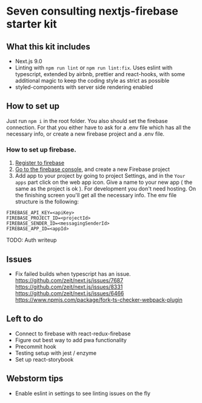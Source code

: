 # Seven consulting nextjs-firebase starter kit

## What this kit includes
- Next.js 9.0
- Linting with `npm run lint` or `npm run lint:fix`.
Uses eslint with typescript, extended by airbnb, prettier and react-hooks, with some additional magic
 to keep the coding style as strict as possible
- styled-components with server side rendering enabled

## How to set up
Just run `npm i` in the root folder.
You also should set the firebase connection. For that you either have to ask for a
.env file which has all the necessary info, or create a new firebase project and 
a .env file.

### How to set up firebase.
1. [Register to firebase](firebase.google.com)
2. [Go to the firebase console](https://console.firebase.google.com), and create
a new Firebase project
3. Add app to your project by going to project Settings, and in the `Your apps` part
click on the web app icon. Give a name to your new app ( the same as the project is ok ).
For development you don't need hosting. On the finishing screen you'll get all the necessary info.
The env file structure is the following:
```
FIREBASE_API_KEY=<apiKey>
FIREBASE_PROJECT_ID=<projectId>
FIREBASE_SENDER_ID=<messagingSenderId>
FIREBASE_APP_ID=<appId>
```
TODO: Auth writeup

## Issues
- Fix failed builds when typescript has an issue. \
https://github.com/zeit/next.js/issues/7687 \
https://github.com/zeit/next.js/issues/8331 \
https://github.com/zeit/next.js/issues/6466 \
https://www.npmjs.com/package/fork-ts-checker-webpack-plugin

## Left to do
- Connect to firebase with react-redux-firebase
- Figure out best way to add pwa functionality
- Precommit hook
- Testing setup with jest / enzyme
- Set up react-storybook

## Webstorm tips
- Enable eslint in settings to see linting issues on the fly
